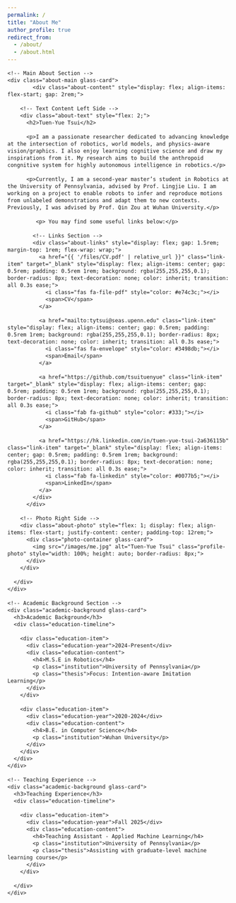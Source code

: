 ```yaml
---
permalink: /
title: "About Me"
author_profile: true
redirect_from: 
  - /about/
  - /about.html
---
```


<div class="about-page">
  <div class="about-container">
    
    <!-- Main About Section -->
    <div class="about-main glass-card">
            <div class="about-content" style="display: flex; align-items: flex-start; gap: 2rem;">
        
        <!-- Text Content Left Side -->
        <div class="about-text" style="flex: 2;">
          <h2>Tuen-Yue Tsui</h2>
          
          <p>I am a passionate researcher dedicated to advancing knowledge at the intersection of robotics, world models, and physics-aware vision/graphics. I also enjoy learning cognitive science and draw my inspirations from it. My research aims to build the anthropoid congnitive system for highly autonomous intelligence in robotics.</p>
          
          <p>Currently, I am a second-year master’s student in Robotics at the University of Pennsylvania, advised by Prof. Lingjie Liu. I am working on a project to enable robots to infer and reproduce motions from unlabeled demonstrations and adapt them to new contexts. Previously, I was advised by Prof. Qin Zou at Wuhan University.</p>

             <p> You may find some useful links below:</p>
            
            <!-- Links Section -->
            <div class="about-links" style="display: flex; gap: 1.5rem; margin-top: 1rem; flex-wrap: wrap;">
              <a href="{{ '/files/CV.pdf' | relative_url }}" class="link-item" target="_blank" style="display: flex; align-items: center; gap: 0.5rem; padding: 0.5rem 1rem; background: rgba(255,255,255,0.1); border-radius: 8px; text-decoration: none; color: inherit; transition: all 0.3s ease;">
                <i class="fas fa-file-pdf" style="color: #e74c3c;"></i>
                <span>CV</span>
              </a>
              
              <a href="mailto:tytsui@seas.upenn.edu" class="link-item" style="display: flex; align-items: center; gap: 0.5rem; padding: 0.5rem 1rem; background: rgba(255,255,255,0.1); border-radius: 8px; text-decoration: none; color: inherit; transition: all 0.3s ease;">
                <i class="fas fa-envelope" style="color: #3498db;"></i>
                <span>Email</span>
              </a>
              
              <a href="https://github.com/tsuituenyue" class="link-item" target="_blank" style="display: flex; align-items: center; gap: 0.5rem; padding: 0.5rem 1rem; background: rgba(255,255,255,0.1); border-radius: 8px; text-decoration: none; color: inherit; transition: all 0.3s ease;">
                <i class="fab fa-github" style="color: #333;"></i>
                <span>GitHub</span>
              </a>
              
              <a href="https://hk.linkedin.com/in/tuen-yue-tsui-2a636115b" class="link-item" target="_blank" style="display: flex; align-items: center; gap: 0.5rem; padding: 0.5rem 1rem; background: rgba(255,255,255,0.1); border-radius: 8px; text-decoration: none; color: inherit; transition: all 0.3s ease;">
                <i class="fab fa-linkedin" style="color: #0077b5;"></i>
                <span>LinkedIn</span>
              </a>
            </div>
          </div>
        
        <!-- Photo Right Side -->
        <div class="about-photo" style="flex: 1; display: flex; align-items: flex-start; justify-content: center; padding-top: 12rem;">
          <div class="photo-container glass-card">
            <img src="/images/me.jpg" alt="Tuen-Yue Tsui" class="profile-photo" style="width: 100%; height: auto; border-radius: 8px;">
          </div>
        </div>
        
      </div>
    </div>
    
    <!-- Academic Background Section -->
    <div class="academic-background glass-card">
      <h3>Academic Background</h3>
      <div class="education-timeline">
        
        <div class="education-item">
          <div class="education-year">2024-Present</div>
          <div class="education-content">
            <h4>M.S.E in Robotics</h4>
            <p class="institution">University of Pennsylvania</p>
            <p class="thesis">Focus: Intention-aware Imitation Learning</p>
          </div>
        </div>
        
        <div class="education-item">
          <div class="education-year">2020-2024</div>
          <div class="education-content">
            <h4>B.E. in Computer Science</h4>
            <p class="institution">Wuhan University</p>
          </div>
        </div>
      </div>
    </div>
    
    <!-- Teaching Experience -->
    <div class="academic-background glass-card">
      <h3>Teaching Experience</h3>
      <div class="education-timeline">
        
        <div class="education-item">
          <div class="education-year">Fall 2025</div>
          <div class="education-content">
            <h4>Teaching Assistant - Applied Machine Learning</h4>
            <p class="institution">University of Pennsylvania</p>
            <p class="thesis">Assisting with graduate-level machine learning course</p>
          </div>
        </div>
        
      </div>
    </div>
    

  </div>
</div>

<style>
  /* Responsive: stack photo above text and center links on small screens */
  @media (max-width: 768px) {
    .about-main .about-content {
      flex-direction: column;
    }
    .about-main .about-photo {
      order: -1; /* move photo above text */
      padding-top: 0 !important;
      margin-bottom: 1rem;
    }
    .about-main .about-text {
      width: 100%;
    }
    .about-main .about-links {
      justify-content: center;
    }
  }
</style>
